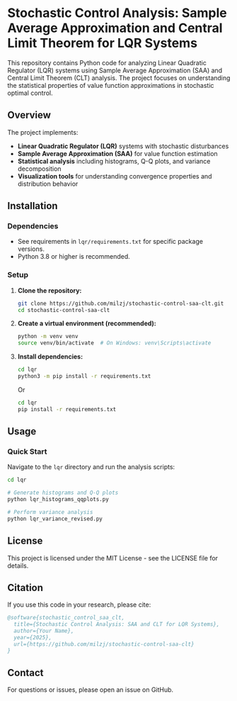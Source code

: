 # Stochastic Control Analysis: Sample Average Approximation and Central Limit Theorem for LQR Systems

This repository contains Python code for analyzing Linear Quadratic Regulator (LQR) systems using Sample Average Approximation (SAA) and Central Limit Theorem (CLT) analysis. The project focuses on understanding the statistical properties of value function approximations in stochastic optimal control.

## Overview

The project implements:
- **Linear Quadratic Regulator (LQR)** systems with stochastic disturbances
- **Sample Average Approximation (SAA)** for value function estimation
- **Statistical analysis** including histograms, Q-Q plots, and variance decomposition
- **Visualization tools** for understanding convergence properties and distribution behavior


## Installation

### Dependencies
- See requirements in `lqr/requirements.txt` for specific package versions.
- Python 3.8 or higher is recommended.

### Setup

1. **Clone the repository:**
   ```bash
   git clone https://github.com/milzj/stochastic-control-saa-clt.git
   cd stochastic-control-saa-clt
   ```

2. **Create a virtual environment (recommended):**
   ```bash
   python -m venv venv
   source venv/bin/activate  # On Windows: venv\Scripts\activate
   ```

3. **Install dependencies:**
   ```bash
   cd lqr
   python3 -m pip install -r requirements.txt
   ```
    Or 
    ```bash
   cd lqr
   pip install -r requirements.txt
   ```

## Usage

### Quick Start

Navigate to the `lqr` directory and run the analysis scripts:

```bash
cd lqr

# Generate histograms and Q-Q plots
python lqr_histograms_qqplots.py

# Perform variance analysis
python lqr_variance_revised.py
```


## License

This project is licensed under the MIT License - see the LICENSE file for details.

## Citation

If you use this code in your research, please cite:

```bibtex
@software{stochastic_control_saa_clt,
  title={Stochastic Control Analysis: SAA and CLT for LQR Systems},
  author={Your Name},
  year={2025},
  url={https://github.com/milzj/stochastic-control-saa-clt}
}
```

## Contact

For questions or issues, please open an issue on GitHub.